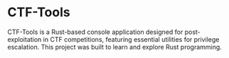 # CTF-Tools
CTF-Tools is a Rust-based console application designed for post-exploitation in CTF competitions, featuring essential utilities for privilege escalation. This project was built to learn and explore Rust programming. 
